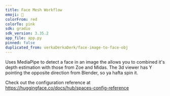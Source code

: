 ```yaml
---
title: Face Mesh Workflow
emoji: 🐢
colorFrom: red
colorTo: pink
sdk: gradio
sdk_version: 3.35.2
app_file: app.py
pinned: false
duplicated_from: verkaDerkaDerk/face-image-to-face-obj
---
```


Uses MediaPipe to detect a face in an image the allows you to combined it's depth estimation with those from Zoe and Midas.
The 3d viewer has Y pointing the opposite direction from Blender, so ya hafta spin it.

Check out the configuration reference at https://huggingface.co/docs/hub/spaces-config-reference
